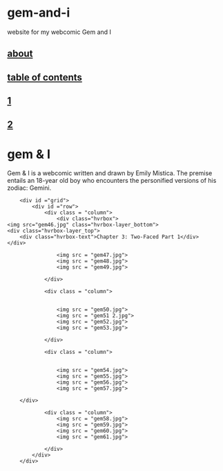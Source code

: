 # gem-and-i
website for my webcomic Gem and I

<!DOCTYPE html>
<html>
<head>
	<title>gem & I</title>
	<link rel="stylesheet" type="text/css" href="mysite.css">
	<link href="https://fonts.googleapis.com/css?family=Amatic+SC&display=swap" rel="stylesheet">
</head>
<body>
	<div id = "home">
		<div id = "directory">
			<a href="#about"><h2>about</h2></a>
			<a href="#tableofcontents"><h2>table of contents</h2></a>
			<a href="#chapter1"><h2>1</h2></a>
			<a href="#chapter2"><h2>2</h2></a>
		</div>
			<h1>gem & I</h1>
	</div>
	<div id = "about">
		<p>
			Gem & I is a webcomic written and drawn by Emily Mistica. The premise entails an 18-year old boy who encounters the personified versions of his zodiac: Gemini. 
		</p>
	</div>

					
		<div id ="grid">
			<div id ="row">
				<div class = "column">
					<div class="hvrbox">
	<img src="gem46.jpg" class="hvrbox-layer_bottom">
	<div class="hvrbox-layer_top">
		<div class="hvrbox-text">Chapter 3: Two-Faced Part 1</div>
	</div>
</div>

					<img src = "gem47.jpg">
					<img src = "gem48.jpg">
					<img src = "gem49.jpg">

				</div>

				<div class = "column">


					<img src = "gem50.jpg">
					<img src = "gem51 2.jpg">
					<img src = "gem52.jpg">
					<img src = "gem53.jpg">

				</div>

				<div class = "column">


					<img src = "gem54.jpg">
					<img src = "gem55.jpg">
					<img src = "gem56.jpg">
					<img src = "gem57.jpg">
			
		</div>

				<div class = "column">
					<img src = "gem58.jpg">
					<img src = "gem59.jpg">
					<img src = "gem60.jpg">
					<img src = "gem61.jpg">

				</div>
			</div>
		</div>



</body>
</html>
